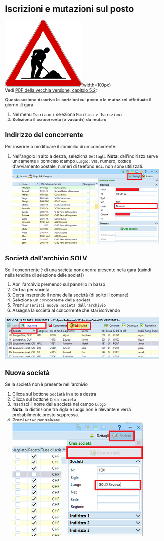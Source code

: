 # Iscrizioni e mutazioni sul posto

![Lavori in corso](../../img/lavori_in_corso.png){width=100px}  
Vedi [PDF della vecchia versione, capitolo 5.2](../../gestione_gara_org/inc/Istruzioni_OL_einzel_per_TMO_v2_4.pdf): 
  
Questa sezione descrive le iscrizioni sul posto e le mutazioni effettuate il giorno di gara.  
 
1. Nel menu `Iscrizioni` seleziona `Modifica > Iscrizioni`
1. Seleziona il concorrente (o vacante) da mutare

## Indirizzo del concorrente

Per inseririe o modificare il domicilio di un concorrente:  

1. Nell'angolo in alto a destra, seleziona `Dettagli`
**Nota**: dell'indirizzo serve unicamente il domicilio (campo `Luogo`). Via, numero, codice d'avviamento postale, numeri di telefono ecc. non sono utilizzati.  
![Domicilio](inc/iscrizioni_indirizzo.png)

## Società dall'archivio SOLV

Se il concorrente è di una società non ancora presente nella gara (quindi nella tendina di selezione delle società)  

1. Apri l'archivio premendo sul pannello in basso
1. Ordina per società
1. Cerca inserendo il nome della società (di solito il comune)
1. Seleziona un concorrente della società
1. Premi `Inserisci nuova società dall'archivio`
1. Assegna la società al concorrente che stai iscrivendo  
  
![Società dall'archivio](inc/iscrizioni_importa_societa_da_archivio.png)  

## Nuova società

Se la società non è presente nell'archivio

1. Clicca sul bottone `Società` in alto a destra
1. Clicca sul bottone `Crea società`
1. Inserisci il nome della società nel campo `Luogo`  
**Nota**: la distinzione tra sigla e luogo non è rilevante e verrà probabilmente presto soppressa.  
1. Premi `Enter` per salvare  
![Crea società](inc/iscrizioni_crea_societa.png)  
  
